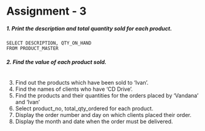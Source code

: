 # Assignment - 3

##### 1. Print the description and total quantity sold for each product.
```
SELECT DESCRIPTION, QTY_ON_HAND
FROM PRODUCT_MASTER
```
##### 2. Find the value of each product sold.
```

```
3. Find out the products which have been sold to ‘Ivan’.
4. Find the names of clients who have ‘CD Drive’.
5. Find the products and their quantities for the orders placed by ‘Vandana’ and ‘Ivan’
6. Select product_no, total_qty_ordered for each product.
7. Display the order number and day on which clients placed their order.
8. Display the month and date when the order must be delivered.
